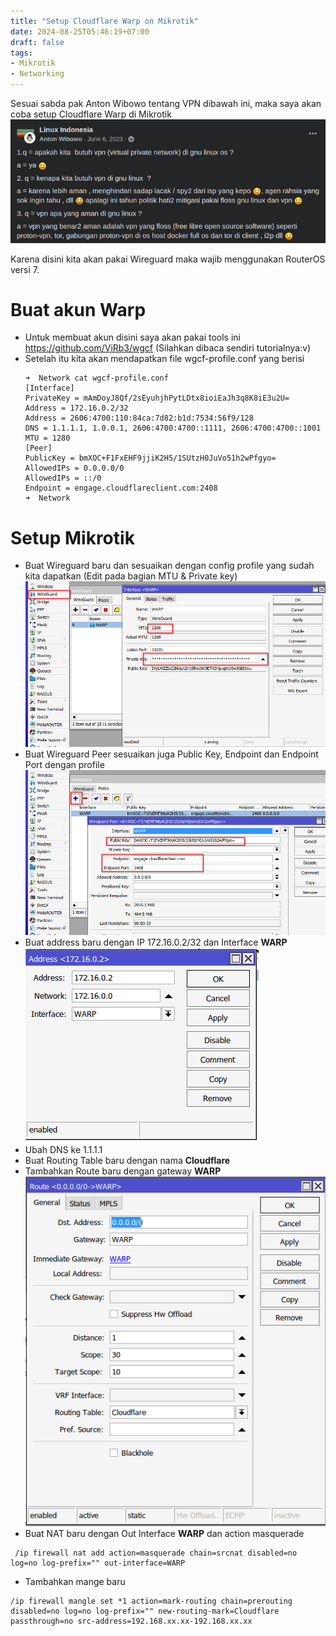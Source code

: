 ```yaml
---
title: "Setup Cloudflare Warp on Mikrotik"
date: 2024-08-25T05:46:19+07:00
draft: false
tags:
- Mikrotik
- Networking
---
```

Sesuai sabda pak Anton Wibowo tentang VPN dibawah ini, maka saya akan coba setup Cloudflare Warp di Mikrotik
![](https://raw.githubusercontent.com/bembenk18/Images/main/WARP/1.png)

Karena disini kita akan pakai Wireguard maka wajib menggunakan RouterOS versi 7.

# Buat akun Warp
- Untuk membuat akun disini saya akan pakai tools ini https://github.com/ViRb3/wgcf (Silahkan dibaca sendiri tutorialnya:v)
- Setelah itu kita akan mendapatkan file wgcf-profile.conf yang berisi
    ```
    ➜  Network cat wgcf-profile.conf 
    [Interface]
    PrivateKey = mAmDoyJ8Qf/2sEyuhjhPytLDtx8ioiEaJh3q8K8iE3u2U=
    Address = 172.16.0.2/32
    Address = 2606:4700:110:84ca:7d82:b1d:7534:56f9/128
    DNS = 1.1.1.1, 1.0.0.1, 2606:4700:4700::1111, 2606:4700:4700::1001
    MTU = 1280
    [Peer]
    PublicKey = bmXOC+F1FxEHF9jjiK2H5/1SUtzH0JuVo51h2wPfgyo=
    AllowedIPs = 0.0.0.0/0
    AllowedIPs = ::/0
    Endpoint = engage.cloudflareclient.com:2408
    ➜  Network 
    ```
# Setup Mikrotik
- Buat Wireguard baru dan sesuaikan dengan config profile yang sudah kita dapatkan (Edit pada bagian MTU & Private key)
![](https://raw.githubusercontent.com/bembenk18/Images/main/WARP/2.png)
- Buat Wireguard Peer sesuaikan juga Public Key, Endpoint dan Endpoint Port dengan profile
![](https://raw.githubusercontent.com/bembenk18/Images/main/WARP/3.png)
- Buat address baru dengan IP 172.16.0.2/32 dan Interface **WARP**
![](https://raw.githubusercontent.com/bembenk18/Images/main/WARP/4.png)
- Ubah DNS ke 1.1.1.1
- Buat Routing Table baru dengan nama **Cloudflare**
- Tambahkan Route baru dengan gateway **WARP**
![](https://raw.githubusercontent.com/bembenk18/Images/main/WARP/5.png)
- Buat NAT baru dengan Out Interface **WARP** dan action masquerade
```
 /ip firewall nat add action=masquerade chain=srcnat disabled=no log=no log-prefix="" out-interface=WARP
```
- Tambahkan mange baru
```
/ip firewall mangle set *1 action=mark-routing chain=prerouting disabled=no log=no log-prefix="" new-routing-mark=Cloudflare  passthrough=no src-address=192.168.xx.xx-192.168.xx.xx
```
